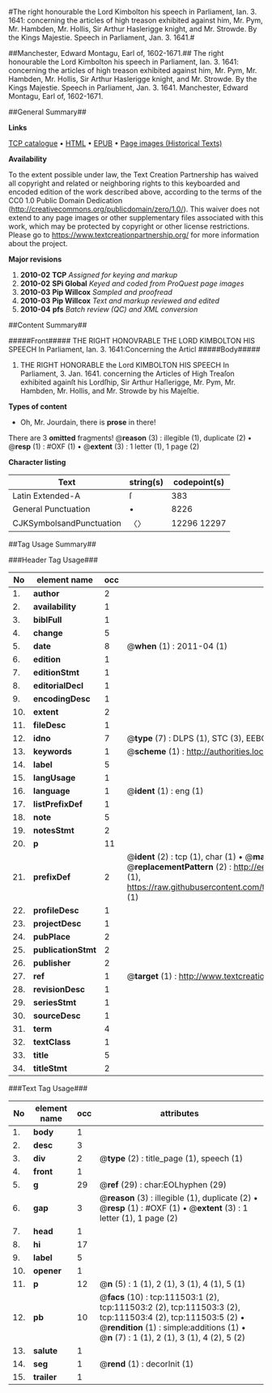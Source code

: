 #The right honourable the Lord Kimbolton his speech in Parliament, Ian. 3. 1641: concerning the articles of high treason exhibited against him, Mr. Pym, Mr. Hambden, Mr. Hollis, Sir Arthur Haslerigge knight, and Mr. Strowde. By the Kings Majestie. Speech in Parliament, Jan. 3. 1641.#

##Manchester, Edward Montagu, Earl of, 1602-1671.##
The right honourable the Lord Kimbolton his speech in Parliament, Ian. 3. 1641: concerning the articles of high treason exhibited against him, Mr. Pym, Mr. Hambden, Mr. Hollis, Sir Arthur Haslerigge knight, and Mr. Strowde. By the Kings Majestie.
Speech in Parliament, Jan. 3. 1641.
Manchester, Edward Montagu, Earl of, 1602-1671.

##General Summary##

**Links**

[TCP catalogue](http://www.ota.ox.ac.uk/tcp/)  • 
[HTML](http://tei.it.ox.ac.uk/tcp/Texts-HTML/free/A89/A89461.html)  • 
[EPUB](http://tei.it.ox.ac.uk/tcp/Texts-EPUB/free/A89/A89461.epub) • 
[Page images (Historical Texts)](https://historicaltexts.jisc.ac.uk/eebo-99859423e)

**Availability**

To the extent possible under law, the Text Creation Partnership has waived all copyright and related or neighboring rights to this keyboarded and encoded edition of the work described above, according to the terms of the CC0 1.0 Public Domain Dedication (http://creativecommons.org/publicdomain/zero/1.0/). This waiver does not extend to any page images or other supplementary files associated with this work, which may be protected by copyright or other license restrictions. Please go to https://www.textcreationpartnership.org/ for more information about the project.

**Major revisions**

1. __2010-02__ __TCP__ *Assigned for keying and markup*
1. __2010-02__ __SPi Global__ *Keyed and coded from ProQuest page images*
1. __2010-03__ __Pip Willcox__ *Sampled and proofread*
1. __2010-03__ __Pip Willcox__ *Text and markup reviewed and edited*
1. __2010-04__ __pfs__ *Batch review (QC) and XML conversion*

##Content Summary##

#####Front#####
THE RIGHT HONOVRABLE THE LORD KIMBOLTON HIS SPEECH In Parliament, Ian. 3. 1641:Concerning the Articl
#####Body#####

1. THE RIGHT HONORABLE the Lord KIMBOLTON HIS SPEECH In Parliament, 3. Jan. 1641. concerning the Articles of High Treaſon exhibited againſt his Lordſhip, Sir Arthur Haſlerigge, Mr. Pym, Mr. Hambden, Mr. Hollis, and Mr. Strowde by his Majeſtie.

**Types of content**

  * Oh, Mr. Jourdain, there is **prose** in there!

There are 3 **omitted** fragments! 
 @__reason__ (3) : illegible (1), duplicate (2)  •  @__resp__ (1) : #OXF (1)  •  @__extent__ (3) : 1 letter (1), 1 page (2)

**Character listing**


|Text|string(s)|codepoint(s)|
|---|---|---|
|Latin Extended-A|ſ|383|
|General Punctuation|•|8226|
|CJKSymbolsandPunctuation|〈〉|12296 12297|

##Tag Usage Summary##

###Header Tag Usage###

|No|element name|occ|attributes|
|---|---|---|---|
|1.|__author__|2||
|2.|__availability__|1||
|3.|__biblFull__|1||
|4.|__change__|5||
|5.|__date__|8| @__when__ (1) : 2011-04 (1)|
|6.|__edition__|1||
|7.|__editionStmt__|1||
|8.|__editorialDecl__|1||
|9.|__encodingDesc__|1||
|10.|__extent__|2||
|11.|__fileDesc__|1||
|12.|__idno__|7| @__type__ (7) : DLPS (1), STC (3), EEBO-CITATION (1), PROQUEST (1), VID (1)|
|13.|__keywords__|1| @__scheme__ (1) : http://authorities.loc.gov/ (1)|
|14.|__label__|5||
|15.|__langUsage__|1||
|16.|__language__|1| @__ident__ (1) : eng (1)|
|17.|__listPrefixDef__|1||
|18.|__note__|5||
|19.|__notesStmt__|2||
|20.|__p__|11||
|21.|__prefixDef__|2| @__ident__ (2) : tcp (1), char (1)  •  @__matchPattern__ (2) : ([0-9\-]+):([0-9IVX]+) (1), (.+) (1)  •  @__replacementPattern__ (2) : http://eebo.chadwyck.com/downloadtiff?vid=$1&page=$2 (1), https://raw.githubusercontent.com/textcreationpartnership/Texts/master/tcpchars.xml#$1 (1)|
|22.|__profileDesc__|1||
|23.|__projectDesc__|1||
|24.|__pubPlace__|2||
|25.|__publicationStmt__|2||
|26.|__publisher__|2||
|27.|__ref__|1| @__target__ (1) : http://www.textcreationpartnership.org/docs/. (1)|
|28.|__revisionDesc__|1||
|29.|__seriesStmt__|1||
|30.|__sourceDesc__|1||
|31.|__term__|4||
|32.|__textClass__|1||
|33.|__title__|5||
|34.|__titleStmt__|2||


###Text Tag Usage###

|No|element name|occ|attributes|
|---|---|---|---|
|1.|__body__|1||
|2.|__desc__|3||
|3.|__div__|2| @__type__ (2) : title_page (1), speech (1)|
|4.|__front__|1||
|5.|__g__|29| @__ref__ (29) : char:EOLhyphen (29)|
|6.|__gap__|3| @__reason__ (3) : illegible (1), duplicate (2)  •  @__resp__ (1) : #OXF (1)  •  @__extent__ (3) : 1 letter (1), 1 page (2)|
|7.|__head__|1||
|8.|__hi__|17||
|9.|__label__|5||
|10.|__opener__|1||
|11.|__p__|12| @__n__ (5) : 1 (1), 2 (1), 3 (1), 4 (1), 5 (1)|
|12.|__pb__|10| @__facs__ (10) : tcp:111503:1 (2), tcp:111503:2 (2), tcp:111503:3 (2), tcp:111503:4 (2), tcp:111503:5 (2)  •  @__rendition__ (1) : simple:additions (1)  •  @__n__ (7) : 1 (1), 2 (1), 3 (1), 4 (2), 5 (2)|
|13.|__salute__|1||
|14.|__seg__|1| @__rend__ (1) : decorInit (1)|
|15.|__trailer__|1||
